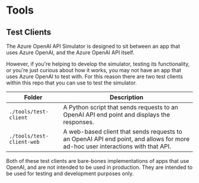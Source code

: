 # Tools

## Test Clients

The Azure OpenAI API Simulator is designed to sit between an app that uses Azure OpenAI, and the Azure OpenAI API itself.

However, if you're helping to develop the simulator, testing its functionality, or you're just curious about how it works, you may not have an app that uses Azure OpenAI to test with. For this reason there are two test clients within this repo that you can use to test the simulator.

Folder | Description
--- | ---
`./tools/test-client` | A Python script that sends requests to an OpenAI API end point and displays the responses.
`./tools/test-client-web` | A web-based client that sends requests to an OpenAI API end point, and allows for more ad-hoc user interactions with that API.

Both of these test clients are bare-bones implementations of apps that use OpenAI, and are not intended to be used in production. They are intended to be used for testing and development purposes only.

